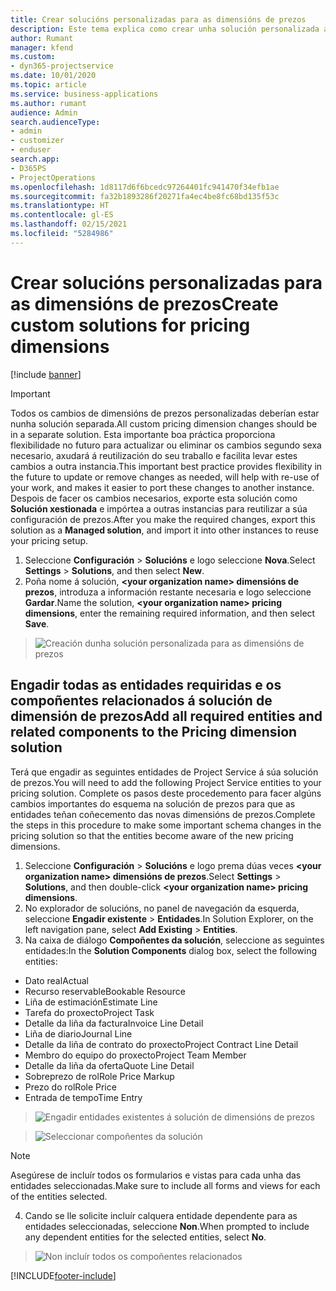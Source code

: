```yaml
---
title: Crear solucións personalizadas para as dimensións de prezos
description: Este tema explica como crear unha solución personalizada ao crear dimensións de prezos personalizadas.
author: Rumant
manager: kfend
ms.custom:
- dyn365-projectservice
ms.date: 10/01/2020
ms.topic: article
ms.service: business-applications
ms.author: rumant
audience: Admin
search.audienceType:
- admin
- customizer
- enduser
search.app:
- D365PS
- ProjectOperations
ms.openlocfilehash: 1d8117d6f6bcedc97264401fc941470f34efb1ae
ms.sourcegitcommit: fa32b1893286f20271fa4ec4be8fc68bd135f53c
ms.translationtype: HT
ms.contentlocale: gl-ES
ms.lasthandoff: 02/15/2021
ms.locfileid: "5284986"
---
```

# <a name="create-custom-solutions-for-pricing-dimensions"></a><span data-ttu-id="fd257-103">Crear solucións personalizadas para as dimensións de prezos</span><span class="sxs-lookup"><span data-stu-id="fd257-103">Create custom solutions for pricing dimensions</span></span>

[!include [banner](../includes/psa-now-project-operations.md)]

> [!IMPORTANT]
> <span data-ttu-id="fd257-104">Todos os cambios de dimensións de prezos personalizadas deberían estar nunha solución separada.</span><span class="sxs-lookup"><span data-stu-id="fd257-104">All custom pricing dimension changes should be in a separate solution.</span></span> <span data-ttu-id="fd257-105">Esta importante boa práctica proporciona flexibilidade no futuro para actualizar ou eliminar os cambios segundo sexa necesario, axudará á reutilización do seu traballo e facilita levar estes cambios a outra instancia.</span><span class="sxs-lookup"><span data-stu-id="fd257-105">This important best practice provides flexibility in the future to update or remove changes as needed, will help with re-use of your work, and makes it easier to port these changes to another instance.</span></span> <span data-ttu-id="fd257-106">Despois de facer os cambios necesarios, exporte esta solución como **Solución xestionada** e impórtea a outras instancias para reutilizar a súa configuración de prezos.</span><span class="sxs-lookup"><span data-stu-id="fd257-106">After you make the required changes, export this solution as a **Managed solution**, and import it into other instances to reuse your pricing setup.</span></span>

1. <span data-ttu-id="fd257-107">Seleccione **Configuración** > **Solucións** e logo seleccione **Nova**.</span><span class="sxs-lookup"><span data-stu-id="fd257-107">Select **Settings** > **Solutions**, and then select **New**.</span></span> 
2. <span data-ttu-id="fd257-108">Poña nome á solución, **\<your organization name> dimensións de prezos**, introduza a información restante necesaria e logo seleccione **Gardar**.</span><span class="sxs-lookup"><span data-stu-id="fd257-108">Name the solution, **\<your organization name> pricing dimensions**, enter the remaining required information, and then select **Save**.</span></span>

> ![Creación dunha solución personalizada para as dimensións de prezos](media/Creation-of-custom-pricing-dimension-solution.PNG)
  
## <a name="add-all-required-entities-and-related-components-to-the-pricing-dimension-solution"></a><span data-ttu-id="fd257-110">Engadir todas as entidades requiridas e os compoñentes relacionados á solución de dimensión de prezos</span><span class="sxs-lookup"><span data-stu-id="fd257-110">Add all required entities and related components to the Pricing dimension solution</span></span>
<span data-ttu-id="fd257-111">Terá que engadir as seguintes entidades de Project Service á súa solución de prezos.</span><span class="sxs-lookup"><span data-stu-id="fd257-111">You will need to add the following Project Service entities to your pricing solution.</span></span> <span data-ttu-id="fd257-112">Complete os pasos deste procedemento para facer algúns cambios importantes do esquema na solución de prezos para que as entidades teñan coñecemento das novas dimensións de prezos.</span><span class="sxs-lookup"><span data-stu-id="fd257-112">Complete the steps in this procedure to make some important schema changes in the pricing solution so that the entities become aware of the new pricing dimensions.</span></span>

1. <span data-ttu-id="fd257-113">Seleccione **Configuración** > **Solucións** e logo prema dúas veces **\<your organization name> dimensións de prezos**.</span><span class="sxs-lookup"><span data-stu-id="fd257-113">Select **Settings** > **Solutions**, and then double-click **\<your organization name> pricing dimensions**.</span></span> 
2. <span data-ttu-id="fd257-114">No explorador de solucións, no panel de navegación da esquerda, seleccione **Engadir existente** > **Entidades**.</span><span class="sxs-lookup"><span data-stu-id="fd257-114">In Solution Explorer, on the left navigation pane, select **Add Existing** > **Entities**.</span></span>
3. <span data-ttu-id="fd257-115">Na caixa de diálogo **Compoñentes da solución**, seleccione as seguintes entidades:</span><span class="sxs-lookup"><span data-stu-id="fd257-115">In the **Solution Components** dialog box, select the following entities:</span></span>

- <span data-ttu-id="fd257-116">Dato real</span><span class="sxs-lookup"><span data-stu-id="fd257-116">Actual</span></span>
- <span data-ttu-id="fd257-117">Recurso reservable</span><span class="sxs-lookup"><span data-stu-id="fd257-117">Bookable Resource</span></span>
- <span data-ttu-id="fd257-118">Liña de estimación</span><span class="sxs-lookup"><span data-stu-id="fd257-118">Estimate Line</span></span>
- <span data-ttu-id="fd257-119">Tarefa do proxecto</span><span class="sxs-lookup"><span data-stu-id="fd257-119">Project Task</span></span>
- <span data-ttu-id="fd257-120">Detalle da liña da factura</span><span class="sxs-lookup"><span data-stu-id="fd257-120">Invoice Line Detail</span></span>
- <span data-ttu-id="fd257-121">Liña de diario</span><span class="sxs-lookup"><span data-stu-id="fd257-121">Journal Line</span></span>
- <span data-ttu-id="fd257-122">Detalle da liña de contrato do proxecto</span><span class="sxs-lookup"><span data-stu-id="fd257-122">Project Contract Line Detail</span></span>
- <span data-ttu-id="fd257-123">Membro do equipo do proxecto</span><span class="sxs-lookup"><span data-stu-id="fd257-123">Project Team Member</span></span>
- <span data-ttu-id="fd257-124">Detalle da liña da oferta</span><span class="sxs-lookup"><span data-stu-id="fd257-124">Quote Line Detail</span></span>
- <span data-ttu-id="fd257-125">Sobreprezo de rol</span><span class="sxs-lookup"><span data-stu-id="fd257-125">Role Price Markup</span></span>
- <span data-ttu-id="fd257-126">Prezo do rol</span><span class="sxs-lookup"><span data-stu-id="fd257-126">Role Price</span></span> 
- <span data-ttu-id="fd257-127">Entrada de tempo</span><span class="sxs-lookup"><span data-stu-id="fd257-127">Time Entry</span></span> 

> ![Engadir entidades existentes á solución de dimensións de prezos](media/Existing-entities-to-PD-solution.png)

> ![Seleccionar compoñentes da solución](media/Dimension-Components.png)

> [!NOTE]
> <span data-ttu-id="fd257-130">Asegúrese de incluír todos os formularios e vistas para cada unha das entidades seleccionadas.</span><span class="sxs-lookup"><span data-stu-id="fd257-130">Make sure to include all forms and views for each of the entities selected.</span></span>

4. <span data-ttu-id="fd257-131">Cando se lle solicite incluír calquera entidade dependente para as entidades seleccionadas, seleccione **Non**.</span><span class="sxs-lookup"><span data-stu-id="fd257-131">When prompted to include any dependent entities for the selected entities, select **No**.</span></span>

> ![Non incluír todos os compoñentes relacionados](media/Do-not-include-required.png)




[!INCLUDE[footer-include](../includes/footer-banner.md)]